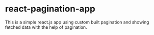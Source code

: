 # react-pagination-app
This is a simple react.js app using custom built pagination and showing fetched data with the help of pagination.

